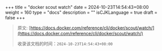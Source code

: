 +++
title = "docker scout watch"
date = 2024-10-23T14:54:43+08:00
weight = 160
type = "docs"
description = ""
isCJKLanguage = true
draft = false
+++

> 原文: [https://docs.docker.com/reference/cli/docker/scout/watch/](https://docs.docker.com/reference/cli/docker/scout/watch/)
>
> 收录该文档的时间：`2024-10-23T14:54:43+08:00`
